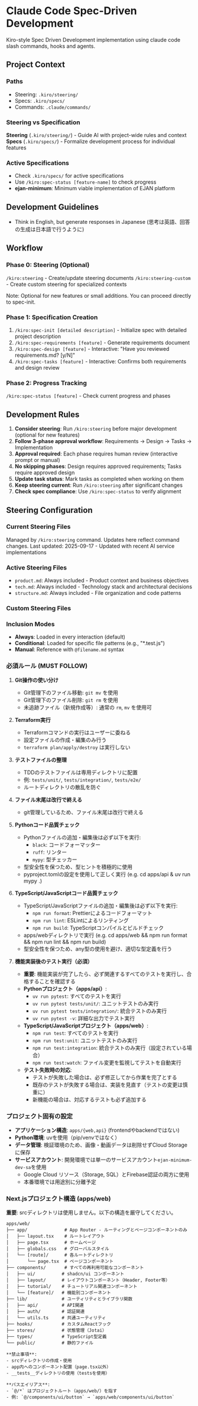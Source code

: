 # Claude Code Spec-Driven Development

Kiro-style Spec Driven Development implementation using claude code slash commands, hooks and agents.

## Project Context

### Paths
- Steering: `.kiro/steering/`
- Specs: `.kiro/specs/`
- Commands: `.claude/commands/`

### Steering vs Specification

**Steering** (`.kiro/steering/`) - Guide AI with project-wide rules and context
**Specs** (`.kiro/specs/`) - Formalize development process for individual features

### Active Specifications
- Check `.kiro/specs/` for active specifications
- Use `/kiro:spec-status [feature-name]` to check progress
- **ejan-minimum**: Minimum viable implementation of EJAN platform

## Development Guidelines
- Think in English, but generate responses in Japanese (思考は英語、回答の生成は日本語で行うように)

## Workflow

### Phase 0: Steering (Optional)
`/kiro:steering` - Create/update steering documents
`/kiro:steering-custom` - Create custom steering for specialized contexts

Note: Optional for new features or small additions. You can proceed directly to spec-init.

### Phase 1: Specification Creation
1. `/kiro:spec-init [detailed description]` - Initialize spec with detailed project description
2. `/kiro:spec-requirements [feature]` - Generate requirements document
3. `/kiro:spec-design [feature]` - Interactive: "Have you reviewed requirements.md? [y/N]"
4. `/kiro:spec-tasks [feature]` - Interactive: Confirms both requirements and design review

### Phase 2: Progress Tracking
`/kiro:spec-status [feature]` - Check current progress and phases

## Development Rules
1. **Consider steering**: Run `/kiro:steering` before major development (optional for new features)
2. **Follow 3-phase approval workflow**: Requirements → Design → Tasks → Implementation
3. **Approval required**: Each phase requires human review (interactive prompt or manual)
4. **No skipping phases**: Design requires approved requirements; Tasks require approved design
5. **Update task status**: Mark tasks as completed when working on them
6. **Keep steering current**: Run `/kiro:steering` after significant changes
7. **Check spec compliance**: Use `/kiro:spec-status` to verify alignment

## Steering Configuration

### Current Steering Files
Managed by `/kiro:steering` command. Updates here reflect command changes.
Last updated: 2025-09-17 - Updated with recent AI service implementations

### Active Steering Files
- `product.md`: Always included - Product context and business objectives
- `tech.md`: Always included - Technology stack and architectural decisions
- `structure.md`: Always included - File organization and code patterns

### Custom Steering Files
<!-- Added by /kiro:steering-custom command -->
<!-- Format:
- `filename.md`: Mode - Pattern(s) - Description
  Mode: Always|Conditional|Manual
  Pattern: File patterns for Conditional mode
-->

### Inclusion Modes
- **Always**: Loaded in every interaction (default)
- **Conditional**: Loaded for specific file patterns (e.g., "*.test.js")
- **Manual**: Reference with `@filename.md` syntax


### 必須ルール (MUST FOLLOW)
1. **Git操作の使い分け**
   - Git管理下のファイル移動: `git mv` を使用
   - Git管理下のファイル削除: `git rm` を使用
   - 未追跡ファイル（新規作成等）: 通常の `rm`, `mv` を使用可

2. **Terraform実行**
   - Terraformコマンドの実行はユーザーに委ねる
   - 設定ファイルの作成・編集のみ行う
   - `terraform plan/apply/destroy` は実行しない

3. **テストファイルの整理**
   - TDDのテストファイルは専用ディレクトリに配置
   - 例: `tests/unit/`, `tests/integration/`, `tests/e2e/`
   - ルートディレクトリの散乱を防ぐ

4. **ファイル末尾は改行で終える**
   - git管理しているため、ファイル末尾は改行で終える

5. **Pythonコード品質チェック**
   - Pythonファイルの追加・編集後は必ず以下を実行:
     - `black`: コードフォーマッター
     - `ruff`: リンター
     - `mypy`: 型チェッカー
   - 型安全性を保つため、型ヒントを積極的に使用
   - pyproject.tomlの設定を使用して正しく実行 (e.g. cd apps/api & uv run mypy .)

6. **TypeScript/JavaScriptコード品質チェック**
   - TypeScript/JavaScriptファイルの追加・編集後は必ず以下を実行:
     - `npm run format`: Prettierによるコードフォーマット
     - `npm run lint`: ESLintによるリンティング
     - `npm run build`: TypeScriptコンパイルとビルドチェック
   - apps/webディレクトリで実行 (e.g. cd apps/web && npm run format && npm run lint && npm run build)
   - 型安全性を保つため、any型の使用を避け、適切な型定義を行う

7. **機能実装後のテスト実行（必須）**
   - **重要**: 機能実装が完了したら、必ず関連するすべてのテストを実行し、合格することを確認する
   - **Pythonプロジェクト（apps/api）**:
     - `uv run pytest`: すべてのテストを実行
     - `uv run pytest tests/unit/`: ユニットテストのみ実行
     - `uv run pytest tests/integration/`: 統合テストのみ実行
     - `uv run pytest -v`: 詳細な出力でテスト実行
   - **TypeScript/JavaScriptプロジェクト（apps/web）**:
     - `npm run test`: すべてのテストを実行
     - `npm run test:unit`: ユニットテストのみ実行
     - `npm run test:integration`: 統合テストのみ実行（設定されている場合）
     - `npm run test:watch`: ファイル変更を監視してテストを自動実行
   - **テスト失敗時の対応**:
     - テストが失敗した場合は、必ず修正してから作業を完了とする
     - 既存のテストが失敗する場合は、実装を見直す（テストの変更は慎重に）
     - 新機能の場合は、対応するテストも必ず追加する

### プロジェクト固有の設定
- **アプリケーション構造**: `apps/{web,api}` (frontendやbackendではない)
- **Python環境**: uvを使用（pip/venvではなく）
- **データ管理**: 検証環境のため、画像・動画データは削除せずCloud Storageに保存
- **サービスアカウント**: 開発環境では単一のサービスアカウント`ejan-minimum-dev-sa`を使用
  - Google Cloud リソース（Storage, SQL）とFirebase認証の両方に使用
  - 本番環境では用途別に分離予定

### Next.jsプロジェクト構造 (apps/web)
**重要**: srcディレクトリは使用しません。以下の構造を厳守してください。

```
apps/web/
├── app/              # App Router - ルーティングとページコンポーネントのみ
│   ├── layout.tsx    # ルートレイアウト
│   ├── page.tsx      # ホームページ
│   ├── globals.css   # グローバルスタイル
│   └── [route]/      # 各ルートディレクトリ
│       └── page.tsx  # ページコンポーネント
├── components/       # すべての再利用可能なコンポーネント
│   ├── ui/          # shadcn/ui コンポーネント
│   ├── layout/      # レイアウトコンポーネント（Header, Footer等）
│   ├── tutorial/    # チュートリアル関連コンポーネント
│   └── [feature]/   # 機能別コンポーネント
├── lib/             # ユーティリティとライブラリ関数
│   ├── api/         # API関連
│   ├── auth/        # 認証関連
│   └── utils.ts     # 共通ユーティリティ
├── hooks/           # カスタムReactフック
├── stores/          # 状態管理（Jotai）
├── types/           # TypeScript型定義
└── public/          # 静的ファイル

**禁止事項**:
- srcディレクトリの作成・使用
- app内へのコンポーネント配置（page.tsx以外）
- __tests__ディレクトリの使用（testsを使用）

**パスエイリアス**:
- `@/*` はプロジェクトルート（apps/web/）を指す
- 例: `@/components/ui/button` → `apps/web/components/ui/button`
